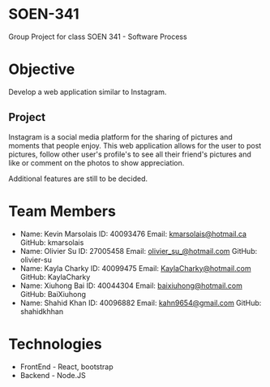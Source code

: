 # SOEN-341
Group Project for class SOEN 341 - Software Process 

# Objective

Develop a web application similar to Instagram.

## Project

Instagram is a social media platform for the sharing of pictures and moments that people enjoy. This web application allows for the user to post pictures, follow other user's profile's to see all their friend's pictures and like or comment on the photos to show appreciation. 

Additional features are still to be decided. 

# Team Members

* Name: Kevin Marsolais ID: 40093476 Email: kmarsolais@hotmail.ca GitHub: kmarsolais
* Name: Olivier Su ID: 27005458 Email: olivier_su_@hotmail.com GitHub: olivier-su
* Name: Kayla Charky ID: 40099475 Email: KaylaCharky@hotmail.com GitHub: KaylaCharky
* Name: Xiuhong Bai ID: 40044304 Email: baixiuhong@hotmail.com GitHub: BaiXiuhong
* Name: Shahid Khan ID: 40096882 Email: kahn9654@gmail.com GitHub: shahidkhhan

# Technologies

* FrontEnd - React, bootstrap
* Backend - Node.JS
